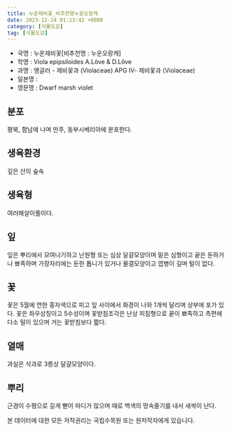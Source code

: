 ```yaml
---
title: 누운제비꽃_비추천명누운오랑캐
date: 2023-12-24 01:23:42 +0800
category: [식물도감]
tag: [식물도감]
---
```




- 국명 : 누운제비꽃[비추천명 : 누운오랑캐]
- 학명 : Viola epipsiloides A.Löve & D.Löve
- 과명 : 앵글러 - 제비꽃과 (Violaceae) APG Ⅳ- 제비꽃과 (Violaceae)
- 일본명 : 
- 영문명 : Dwarf marsh violet


## 분포
평북, 함남에 나며 만주, 동부시베리아에 분포한다.
## 생육환경
깊은 산의 숲속
## 생육형
여러해살이풀이다.
## 잎
잎은 뿌리에서 모여나기하고 난원형 또는 심상 달걀모양이며 밑은 심형이고 끝은 둔하거나 뾰족하며 가장자리에는 둔한 톱니가 있거나 물결모양이고 엽병이 길며 털이 없다.
## 꽃
꽃은 5월에 연한 홍자색으로 피고 잎 사이에서 화경이 나와 1개씩 달리며 상부에 포가 있다. 꽃은 좌우상칭이고 5수성이며 꽃받침조각은 난상 피침형으로 끝이 뾰족하고 측편에 다소 털이 있으며 거는 꽃받침보다 짧다.
## 열매
과실은 삭과로 3릉상 달걀모양이다.
## 뿌리
근경이 수평으로 길게 뻗어 마디가 많으며 때로 백색의 땅속줄기를 내서 새싹이 난다.






본 데이터에 대한 모든 저작권리는 국립수목원 또는 원저작자에게 있습니다.
